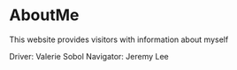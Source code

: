 # AboutMe
This website provides visitors with information about myself

Driver: Valerie Sobol
Navigator: Jeremy Lee
